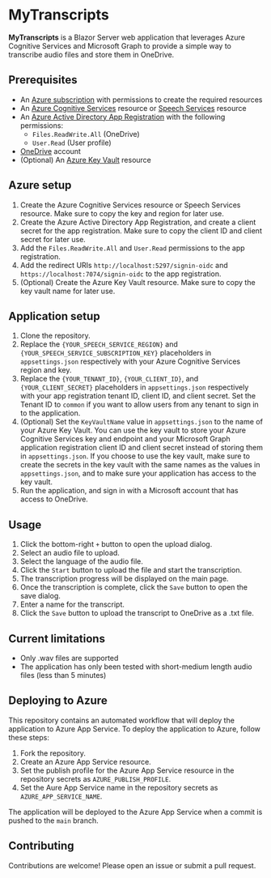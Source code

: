 # MyTranscripts

__MyTranscripts__ is a Blazor Server web application that leverages Azure Cognitive Services and Microsoft Graph to provide a simple way to transcribe audio files and store them in OneDrive.

## Prerequisites

- An [Azure subscription](https://azure.microsoft.com/free/) with permissions to create the required resources
- An [Azure Cognitive Services](https://docs.microsoft.com/azure/cognitive-services/cognitive-services-apis-create-account) resource or [Speech Services](https://docs.microsoft.com/azure/cognitive-services/speech-service/get-started) resource
- An [Azure Active Directory App Registration](https://docs.microsoft.com/azure/active-directory/develop/quickstart-register-app) with the following permissions:
  - `Files.ReadWrite.All` (OneDrive)
  - `User.Read` (User profile)
- [OneDrive](https://onedrive.live.com/about/en-us/) account
- (Optional) An [Azure Key Vault](https://docs.microsoft.com/azure/key-vault/general/quick-create-portal) resource

## Azure setup

1. Create the Azure Cognitive Services resource or Speech Services resource. Make sure to copy the key and region for later use.
2. Create the Azure Active Directory App Registration, and create a client secret for the app registration. Make sure to copy the client ID and client secret for later use. 
3. Add the `Files.ReadWrite.All` and `User.Read` permissions to the app registration. 
4. Add the redirect URIs `http://localhost:5297/signin-oidc` and `https://localhost:7074/signin-oidc` to the app registration.
5. (Optional) Create the Azure Key Vault resource. Make sure to copy the key vault name for later use.

## Application setup

1. Clone the repository.
2. Replace the `{YOUR_SPEECH_SERVICE_REGION}` and `{YOUR_SPEECH_SERVICE_SUBSCRIPTION_KEY}` placeholders in `appsettings.json` respectively with your Azure Cognitive Services region and key.
3. Replace the `{YOUR_TENANT_ID}`, `{YOUR_CLIENT_ID}`, and `{YOUR_CLIENT_SECRET}` placeholders in `appsettings.json` respectively with your app registration tenant ID, client ID, and client secret. Set the Tenant ID to `common` if you want to allow users from any tenant to sign in to the application.
4. (Optional) Set the `KeyVaultName` value in `appsettings.json` to the name of your Azure Key Vault. You can use the key vault to store your Azure Cognitive Services key and endpoint and your Microsoft Graph application registration client ID and client secret instead of storing them in `appsettings.json`. If you choose to use the key vault, make sure to create the secrets in the key vault with the same names as the values in `appsettings.json`, and to make sure your application has access to the key vault.
5. Run the application, and sign in with a Microsoft account that has access to OneDrive.

## Usage

1. Click the bottom-right `+` button to open the upload dialog.
2. Select an audio file to upload.
3. Select the language of the audio file.
4. Click the `Start` button to upload the file and start the transcription.
5. The transcription progress will be displayed on the main page.
6. Once the transcription is complete, click the `Save` button to open the save dialog.
7. Enter a name for the transcript.
8. Click the `Save` button to upload the transcript to OneDrive as a .txt file.

## Current limitations

- Only .wav files are supported
- The application has only been tested with short-medium length audio files (less than 5 minutes)

## Deploying to Azure

This repository contains an automated workflow that will deploy the application to Azure App Service. To deploy the application to Azure, follow these steps:

1. Fork the repository.
2. Create an Azure App Service resource.
3. Set the publish profile for the Azure App Service resource in the repository secrets as `AZURE_PUBLISH_PROFILE`.
4. Set the Aure App Service name in the repository secrets as `AZURE_APP_SERVICE_NAME`.

The application will be deployed to the Azure App Service when a commit is pushed to the `main` branch.

## Contributing

Contributions are welcome! Please open an issue or submit a pull request.